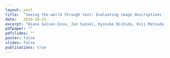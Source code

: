 ```yaml
---
layout: post
title:  "Seeing the world through text: Evaluating image descriptions for commonsense reasoning in machine reading comprehension."
date:   2020-10-22
excerpt: "Diana Galvan-Sosa, Jun Suzuki, Kyosuke Nishida, Koji Matsuda, Kentaro Inui. To appear in Proceedings of the Beyond Vision and LANguage: inTEgreating Real-world kNowledge (LANTERN), December 2020."
pdfpaper: ""
pdfslides: ""
poster: false
slides: false
publications: true
---
```


